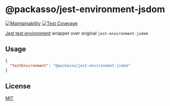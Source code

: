 # @packasso/jest-environment-jsdom

[![Maintainability](https://api.codeclimate.com/v1/badges/aaced5b2261f8a59b7cd/maintainability)](https://codeclimate.com/github/qiwi/packasso/maintainability)
[![Test Coverage](https://api.codeclimate.com/v1/badges/aaced5b2261f8a59b7cd/test_coverage)](https://codeclimate.com/github/qiwi/packasso/test_coverage)

[Jest test environment](https://jestjs.io/docs/configuration#testenvironment-string) wrapper over original `jest-environment-jsdom`

## Usage

```json
{
  "testEnvironment": "@packasso/jest-environment-jsdom"
}
```

## License

[MIT](./LICENSE)
